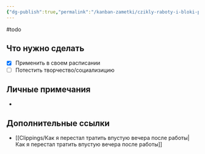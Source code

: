 ```yaml
---
{"dg-publish":true,"permalink":"/kanban-zametki/czikly-raboty-i-bloki-po-90-minut-po-konczepczii/","noteIcon":"","created":"2025-02-22T15:10:23.000+03:00","updated":"2025-03-04T22:01:23.087+03:00"}
---
```


 
#todo

## Что нужно сделать

- [x] Применить в своем расписании
- [ ] Потестить творчество/социализицию

## Личные примечания

- 

## Дополнительные ссылки

- [[Clippings/Как я перестал тратить впустую вечера после работы\|Как я перестал тратить впустую вечера после работы]]